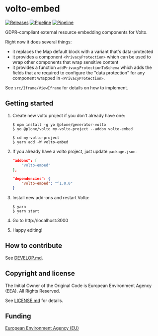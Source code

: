 # volto-embed
[![Releases](https://img.shields.io/github/v/release/eea/volto-embed)](https://github.com/eea/volto-embed/releases)
[![Pipeline](https://ci.eionet.europa.eu/buildStatus/icon?job=volto-addons%2Fvolto-embed%2Fmaster&subject=master)](https://ci.eionet.europa.eu/view/Github/job/volto-addons/job/volto-embed/job/master/display/redirect)
[![Pipeline](https://ci.eionet.europa.eu/buildStatus/icon?job=volto-addons%2Fvolto-embed%2Fdevelop&subject=develop)](https://ci.eionet.europa.eu/view/Github/job/volto-addons/job/volto-embed/job/develop/display/redirect)

GDPR-compliant external resource embedding components for Volto.

Right now it does several things:

- it replaces the Map default block with a variant that's data-protected
- it provides a component `<PrivacyProtection>` which can be used to wrap other
  components that wrap sensitive content
- it provides a function `addPrivacyProtectionToSchema` which adds the fields
  that are required to configure the "data protection" for any component
  wrapped in `<PrivacyProtection>`.

See `src/Iframe/ViewIframe` for details on how to implement.

## Getting started

1. Create new volto project if you don't already have one:

   ```
   $ npm install -g yo @plone/generator-volto
   $ yo @plone/volto my-volto-project --addon volto-embed

   $ cd my-volto-project
   $ yarn add -W volto-embed
   ```

1. If you already have a volto project, just update `package.json`:

   ```JSON
   "addons": [
       "volto-embed"
   ],

   "dependencies": {
       "volto-embed": "^1.0.0"
   }
   ```

1. Install new add-ons and restart Volto:

   ```
   $ yarn
   $ yarn start
   ```

1. Go to http://localhost:3000

1. Happy editing!

## How to contribute

See [DEVELOP.md](https://github.com/eea/volto-embed/blob/master/DEVELOP.md).

## Copyright and license

The Initial Owner of the Original Code is European Environment Agency (EEA).
All Rights Reserved.

See [LICENSE.md](https://github.com/eea/volto-embed/blob/master/LICENSE.md) for details.

## Funding

[European Environment Agency (EU)](http://eea.europa.eu)